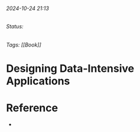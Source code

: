 
###### 2024-10-24 21:13
###### Status:
###### Tags: [[Book]]

# Designing Data-Intensive Applications


# Reference
- 